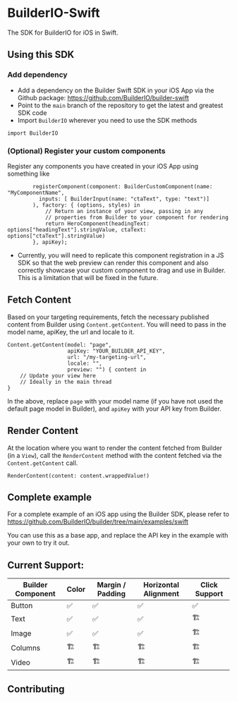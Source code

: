 # BuilderIO-Swift

The SDK for BuilderIO for iOS in Swift.

## Using this SDK

### Add dependency 

* Add a dependency on the Builder Swift SDK in your iOS App via the Github package: https://github.com/BuilderIO/builder-swift
* Point to the `main` branch of the repository to get the latest and greatest SDK code 
* Import `BuilderIO` wherever you need to use the SDK methods

```
import BuilderIO
```

### (Optional) Register your custom components

Register any components you have created in your iOS App using something like

```
        registerComponent(component: BuilderCustomComponent(name: "MyComponentName",
          inputs: [ BuilderInput(name: "ctaText", type: "text")]
        ), factory: { (options, styles) in
            // Return an instance of your view, passing in any
            // properties from Builder to your component for rendering
            return HeroComponent(headingText: options["headingText"].stringValue, ctaText: options["ctaText"].stringValue)
        }, apiKey);
```

* Currently, you will need to replicate this component registration in a JS SDK so that the web preview can render this component and also correctly showcase your custom component to drag and use in Builder. This is a limitation that will be fixed in the future.

## Fetch Content

Based on your targeting requirements, fetch the necessary published content from Builder using `Content.getContent`. You will need to pass in the model name, apiKey, the url and locale to it.

```
Content.getContent(model: "page", 
                   apiKey: "YOUR_BUILDER_API_KEY", 
                   url: "/my-targeting-url", 
                   locale: "", 
                   preview: "") { content in
    // Update your view here
    // Ideally in the main thread
}
```

In the above, replace `page` with your model name (if you have not used the default page model in Builder), and `apiKey` with your API key from Builder.

## Render Content

At the location where you want to render the content fetched from Builder (in a `View`), call the `RenderContent` method with the content fetched via the `Content.getContent` call.


```
RenderContent(content: content.wrappedValue!)
```

## Complete example

For a complete example of an iOS app using the Builder SDK, please refer to https://github.com/BuilderIO/builder/tree/main/examples/swift

You can use this as a base app, and replace the API key in the example with your own to try it out.

## Current Support:


| Builder Component|Color|Margin / Padding|Horizontal Alignment|Click Support|
|------------------|-----|----------------|--------------------|-------------|
| Button  | ✅  | ✅  | ✅  | ✅   |
| Text  | ✅  | ✅  | ✅  | 🏗  |
| Image  | ✅  | ✅  | ✅  | 🏗  |
| Columns  | 🏗  | 🏗  | 🏗  | 🏗  |
| Video  | 🏗  | 🏗  | 🏗  | 🏗  |

## Contributing
